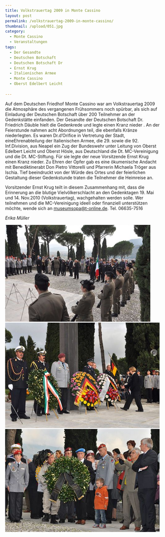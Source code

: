 ```yaml
---
title: Volkstrauertag 2009 in Monte Cassino
layout: post
permalink: /volkstrauertag-2009-in-monte-cassino/
thumbnail: /upload/051.jpg
category:
  - Monte Cassino
  - Veranstaltungen
tags:
  - Der Gesandte
  - Deutschen Botschaft
  - Deutschen Botschaft Dr
  - Ernst Krug
  - Italienischen Armee
  - Monte Cassino
  - Oberst Edelbert Leicht

---
```

Auf dem Deutschen Friedhof Monte Cassino war am Volkstrauertag 2009 die Atmosphäre des vergangenen Frühsommers noch spürbar, als sich auf Einladung der Deutschen Botschaft über 200 Teilnehmer an der Gedenkstätte einfanden. Der Gesandte der Deutschen Botschaft Dr. Friedrich Däuble hielt die Gedenkrede und legte einen Kranz nieder . An der Feierstunde nahmen acht Abordnungen teil, die ebenfalls Kränze niederlegten. Es waren Dr.d’Orifice in Vertretung der Stadt, eineEhrenabteilung der Italienischen Armee, die 29. sowie die 92. Inf.Division, aus Neapel ein Zug der Bundeswehr unter Leitung von Oberst Edelbert Leicht und Oberst Hösle, aus Deutschland die Dt. MC-Vereinigung und die Dt. MC-Stiftung. Für sie legte der neue Vorsitzende Ernst Krug einen Kranz nieder. Zu Ehren der Opfer gab es eine ökumenische Andacht mit Benediktinerabt Don Pietro Vittorelli und Pfarrerin Michaela Tröger aus Ischia. Tief beeindruckt von der Würde des Ortes und der feierlichen Gestaltung dieser Gedenkstunde traten die Teilnehmer die Heimreise an.

Vorsitzender Ernst Krug teilt in diesem Zusammenhang mit, dass die Erinnerung an die blutige Vielvölkerschlacht an den Gedenktagen 19. Mai und 14. Nov.2010 (Volkstrauertag), wachgehalten werden solle. Wer teilnehmen und die MC-Vereinigung ideell oder finanziell unterstützen möchte, wende sich an museumsopa@t-online.de.
Tel. 06635-7516

*Erika Müller*


[![](/upload/061.jpg)](/upload/061.jpg)
[![](/upload/071.jpg)](/upload/071.jpg)
[![](/upload/081.jpg)](/upload/081.jpg)

